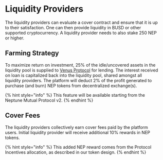 # Liquidity Providers

The liquidity providers can evaluate a cover contract and ensure that it is up to their satisfaction. One can then provide liquidity in BUSD or other supported cryptocurrency. A liquidity provider needs to also stake 250 NEP or higher.

## Farming Strategy

To maximize return on investment, 25% of the idle/uncovered assets in the liquidity pool is supplied to [Venus Protocol](https://venus.io/) for lending. The interest received on loan is capitalized back into the liquidity pool, shared amongst all liquidity providers. The platform will deduct 2% of the profit generated to purchase \(and burn\) NEP tokens from decentralized exchange\(s\).

{% hint style="info" %}
This feature will be available starting from the Neptune Mutual Protocol v2.
{% endhint %}

## Cover Fees

The liquidity providers collectively earn cover fees paid by the platform users. Initial liquidity provider will receive additional 10% rewards in NEP tokens.

{% hint style="info" %}
This added NEP reward comes from the Protocol Incentives allocation, as described in our token design.
{% endhint %}



